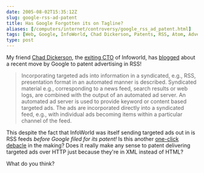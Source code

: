 ```yaml
--- 
date: 2005-08-02T15:35:12Z
slug: google-rss-ad-patent
title: Has Google Forgotten its on Tagline?
aliases: [/computers/internet/controversy/google_rss_ad_patent.html]
tags: [Web, Google, InfoWorld, Chad Dickerson, Patents, RSS, Atom, Advertising]
type: post
---
```


My friend [Chad Dickerson], the [exiting CTO] of Infoworld, has [blogged] about
a recent move by Google to patent advertising in RSS!

> Incorporating targeted ads into information in a syndicated, e.g., RSS,
> presentation format in an automated manner is described. Syndicated material
> e.g., corresponding to a news feed, search results or web logs, are combined
> with the output of an automated ad server. An automated ad server is used to
> provide keyword or content based targeted ads. The ads are incorporated
> directly into a syndicated feed, e.g., with individual ads becoming items
> within a particular channel of the feed.

This despite the fact that InfoWorld was itself sending targeted ads out in is
RSS feeds *before Google filed for its patent!* Is this another [one-click
debacle] in the making? Does it really make any sense to patent delivering
targeted ads over HTTP just because they're in XML instead of HTML?

What do you think?

  [Chad Dickerson]: http://www.chaddickerson.com/ "Chad Dickerson's home page"
  [exiting CTO]: http://weblog.infoworld.com/dickerson/003656.html
    "New gig, exiting in good faith"
  [blogged]: http://weblog.infoworld.com/dickerson/003652.html
    "Google: don't do evil"
  [one-click debacle]: http://www.oreilly.com/news/patent_archive.html
    "The Amazon Patent Controversy"
